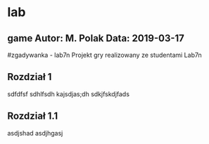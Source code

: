 # lab
game
Autor: M. Polak
Data: 2019-03-17
------------
#zgadywanka - lab7n
Projekt gry realizowany ze studentami Lab7n

## Rozdział 1
sdfdfsf sdhlfsdh kajsdjas;dh 
sdkjfskdjfads
## Rozdział 1.1
asdjshad
asdjhgasj
